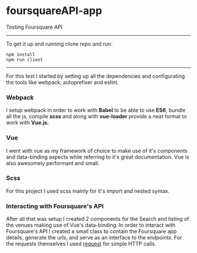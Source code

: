 # foursquareAPI-app
Testing Foursquare API

---

To get it up and running clone repo and run:
```
npm install
npm run client
```
---

For this test I started by setting up all the dependencies and configurating the tools like webpack, autoprefixer and eslint.

### Webpack
I setup webpack in order to work with **Babel** to be able to use **ES6**, bundle all the js, compile **scss** and along with **vue-loader** provide a neat format to work with **Vue.js**.

### Vue
I went with vue as my framework of choice to make use of it's components and data-binding aspects while referring to it's great documentation. Vue is also awesomely performant and small.

### Scss
For this project I used scss mainly for it's import and nested syntax.

### Interacting with Foursquare's API
After all that was setup I created 2 components for the Search and listing of the venues making use of Vue's data-binding.
In order to interact with Foursquare's API I created a small class to contain the Foursquare app details, generate the urls, and serve as an interface to the endpoints.
For the requests themselves I used [request](https://github.com/request/request) for simple HTTP calls.
